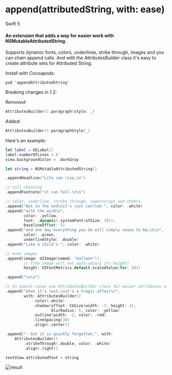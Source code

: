 # append(attributedString, with: ease)
Swift 5

#### An extension that adds a way for easier work with NSMutableAttributedString.

Supports dynamic fonts, colors, underlines, strike through, images and you can chain append calls.
And with the AttributesBuilder class it's easy to create attribute sets for Attributed String.

Install with Cocoapods:
```
pod 'appendAttributedString'
```

Breaking changes in 1.2:

*Removed:*
```swift
AttributesBuilder().paragraph(style: _)
```

*Added:*
```swift
AttributesBuilder().paragraphStyle(_)
```

Here's an example:

```swift
let label = UILabel()
label.numberOfLines = 0
view.backgroundColor = .darkGray

let string = NSMutableAttributedString()

.appendHeadline("Life can rise,\n")

// call chaining
.appendFootnote("it can fall.\n\n")

// color, underline, strike through, superscript and others
.append("But in the end\nit's just carried ", color: .white)
.append("with the wind\n",
        color: .yellow,
        font: .dynamic(.systemFont(ofSize: 10)),
        baselineOffset: 5)
.append("and one day everything you do will simply cease to be…\n\n",
        color: .green,
        underlineStyle: .double)
.append("Like a child's ", color: .white)

// even images
.append(image: UIImage(named: "balloon")!,
        // (the image will not auto-adjust its height)
        height: UIFontMetrics.default.scaledValue(for: 20))

.append("\n\n")

// In specal cases use AttributesBuilder class for easier attributes set up
.append("when it's lost,\nit's a tragic affair\n",
        with: AttributesBuilder()
            .color(.white)
            .shadow(offset: CGSize(width: -7, height: 3),
                    blurRadius: 5, color: .yellow)
            .outline(width: -2, color: .red)
            .lineSpacing(30)
            .align(.center))

.append("- but it is quickly forgotten.", with:
    AttributesBuilder()
        .strikeThrough(.double, color: .white)
        .align(.right))

textView.attributedText = string
```

![result](https://github.com/ysoftware/appendAttributedStringWithEase/blob/master/image2.png?raw=true)
